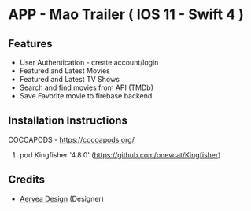 # APP - Mao Trailer  ( IOS 11 - Swift 4 )

## Features

* User Authentication - create account/login
* Featured and Latest Movies
* Featured and Latest TV Shows
* Search and find movies from API (TMDb)
* Save Favorite movie to firebase backend

## Installation Instructions

COCOAPODS - https://cocoapods.org/

1. pod Kingfisher '4.8.0' (https://github.com/onevcat/Kingfisher)


## Credits

- [Aervea Design](https://medium.com/@aervea/movies-app-ui-kit-b789d226953e) (Designer)